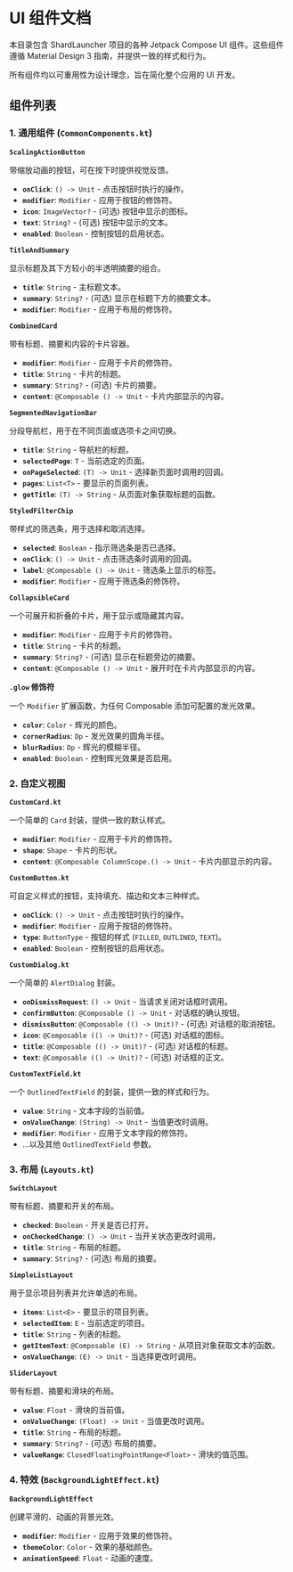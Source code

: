 # UI 组件文档

本目录包含 ShardLauncher 项目的各种 Jetpack Compose UI 组件。这些组件遵循 Material Design 3 指南，并提供一致的样式和行为。

所有组件均以可重用性为设计理念，旨在简化整个应用的 UI 开发。

## 组件列表

### 1. 通用组件 (`CommonComponents.kt`)

**`ScalingActionButton`**

带缩放动画的按钮，可在按下时提供视觉反馈。

- **`onClick`**: `() -> Unit` - 点击按钮时执行的操作。
- **`modifier`**: `Modifier` - 应用于按钮的修饰符。
- **`icon`**: `ImageVector?` - (可选) 按钮中显示的图标。
- **`text`**: `String?` - (可选) 按钮中显示的文本。
- **`enabled`**: `Boolean` - 控制按钮的启用状态。

**`TitleAndSummary`**

显示标题及其下方较小的半透明摘要的组合。

- **`title`**: `String` - 主标题文本。
- **`summary`**: `String?` - (可选) 显示在标题下方的摘要文本。
- **`modifier`**: `Modifier` - 应用于布局的修饰符。

**`CombinedCard`**

带有标题、摘要和内容的卡片容器。

- **`modifier`**: `Modifier` - 应用于卡片的修饰符。
- **`title`**: `String` - 卡片的标题。
- **`summary`**: `String?` - (可选) 卡片的摘要。
- **`content`**: `@Composable () -> Unit` - 卡片内部显示的内容。

**`SegmentedNavigationBar`**

分段导航栏，用于在不同页面或选项卡之间切换。

- **`title`**: `String` - 导航栏的标题。
- **`selectedPage`**: `T` - 当前选定的页面。
- **`onPageSelected`**: `(T) -> Unit` - 选择新页面时调用的回调。
- **`pages`**: `List<T>` - 要显示的页面列表。
- **`getTitle`**: `(T) -> String` - 从页面对象获取标题的函数。

**`StyledFilterChip`**

带样式的筛选条，用于选择和取消选择。

- **`selected`**: `Boolean` - 指示筛选条是否已选择。
- **`onClick`**: `() -> Unit` - 点击筛选条时调用的回调。
- **`label`**: `@Composable () -> Unit` - 筛选条上显示的标签。
- **`modifier`**: `Modifier` - 应用于筛选条的修饰符。

**`CollapsibleCard`**

一个可展开和折叠的卡片，用于显示或隐藏其内容。

- **`modifier`**: `Modifier` - 应用于卡片的修饰符。
- **`title`**: `String` - 卡片的标题。
- **`summary`**: `String?` - (可选) 显示在标题旁边的摘要。
- **`content`**: `@Composable () -> Unit` - 展开时在卡片内部显示的内容。

**`.glow` 修饰符**

一个 `Modifier` 扩展函数，为任何 Composable 添加可配置的发光效果。

- **`color`**: `Color` - 辉光的颜色。
- **`cornerRadius`**: `Dp` - 发光效果的圆角半径。
- **`blurRadius`**: `Dp` - 辉光的模糊半径。
- **`enabled`**: `Boolean` - 控制辉光效果是否启用。

### 2. 自定义视图

**`CustomCard.kt`**

一个简单的 `Card` 封装，提供一致的默认样式。

- **`modifier`**: `Modifier` - 应用于卡片的修饰符。
- **`shape`**: `Shape` - 卡片的形状。
- **`content`**: `@Composable ColumnScope.() -> Unit` - 卡片内部显示的内容。

**`CustomButton.kt`**

可自定义样式的按钮，支持填充、描边和文本三种样式。

- **`onClick`**: `() -> Unit` - 点击按钮时执行的操作。
- **`modifier`**: `Modifier` - 应用于按钮的修饰符。
- **`type`**: `ButtonType` - 按钮的样式 (`FILLED`, `OUTLINED`, `TEXT`)。
- **`enabled`**: `Boolean` - 控制按钮的启用状态。

**`CustomDialog.kt`**

一个简单的 `AlertDialog` 封装。

- **`onDismissRequest`**: `() -> Unit` - 当请求关闭对话框时调用。
- **`confirmButton`**: `@Composable () -> Unit` - 对话框的确认按钮。
- **`dismissButton`**: `@Composable (() -> Unit)?` - (可选) 对话框的取消按钮。
- **`icon`**: `@Composable (() -> Unit)?` - (可选) 对话框的图标。
- **`title`**: `@Composable (() -> Unit)?` - (可选) 对话框的标题。
- **`text`**: `@Composable (() -> Unit)?` - (可选) 对话框的正文。

**`CustomTextField.kt`**

一个 `OutlinedTextField` 的封装，提供一致的样式和行为。

- **`value`**: `String` - 文本字段的当前值。
- **`onValueChange`**: `(String) -> Unit` - 当值更改时调用。
- **`modifier`**: `Modifier` - 应用于文本字段的修饰符。
- ...以及其他 `OutlinedTextField` 参数。

### 3. 布局 (`Layouts.kt`)

**`SwitchLayout`**

带有标题、摘要和开关的布局。

- **`checked`**: `Boolean` - 开关是否已打开。
- **`onCheckedChange`**: `() -> Unit` - 当开关状态更改时调用。
- **`title`**: `String` - 布局的标题。
- **`summary`**: `String?` - (可选) 布局的摘要。

**`SimpleListLayout`**

用于显示项目列表并允许单选的布局。

- **`items`**: `List<E>` - 要显示的项目列表。
- **`selectedItem`**: `E` - 当前选定的项目。
- **`title`**: `String` - 列表的标题。
- **`getItemText`**: `@Composable (E) -> String` - 从项目对象获取文本的函数。
- **`onValueChange`**: `(E) -> Unit` - 当选择更改时调用。

**`SliderLayout`**

带有标题、摘要和滑块的布局。

- **`value`**: `Float` - 滑块的当前值。
- **`onValueChange`**: `(Float) -> Unit` - 当值更改时调用。
- **`title`**: `String` - 布局的标题。
- **`summary`**: `String?` - (可选) 布局的摘要。
- **`valueRange`**: `ClosedFloatingPointRange<Float>` - 滑块的值范围。

### 4. 特效 (`BackgroundLightEffect.kt`)

**`BackgroundLightEffect`**

创建平滑的、动画的背景光效。

- **`modifier`**: `Modifier` - 应用于效果的修饰符。
- **`themeColor`**: `Color` - 效果的基础颜色。
- **`animationSpeed`**: `Float` - 动画的速度。
